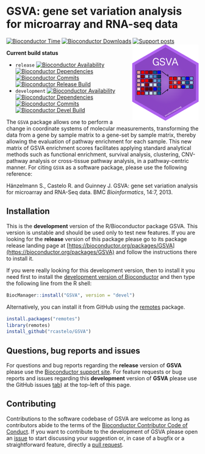 # GSVA: gene set variation analysis for microarray and RNA-seq data

[![Bioconductor Time](https://bioconductor.org/shields/years-in-bioc/GSVA.svg)](https://bioconductor.org/packages/release/bioc/html/GSVA.html "How long has been GSVA in a release of Bioconductor")
[![Bioconductor Downloads](https://bioconductor.org/shields/downloads/release/GSVA.svg)](https://bioconductor.org/packages/stats/bioc/GSVA/ "Ranking by number of downloads. A lower number means the package is downloaded more frequently. Determined within a package type (software, experiment, annotation, workflow) and uses the number of distinct IPs for the last 12 months.")
[![Support posts](https://bioconductor.org/shields/posts/GSVA.svg)](https://support.bioconductor.org/t/GSVA/ "Support site activity on GSVA, last 6 months: answered posts/total posts.")
<img align="right" src="https://raw.githubusercontent.com/Bioconductor/BiocStickers/master/GSVA/GSVA.png" height="200"/>

**Current build status**
- `release` [![Bioconductor Availability](https://bioconductor.org/shields/availability/release/GSVA.svg)](https://bioconductor.org/packages/release/bioc/html/GSVA.html#archives "Whether GSVA release is available on all platforms") 
[![Bioconductor Dependencies](https://bioconductor.org/shields/dependencies/release/GSVA.svg)](https://bioconductor.org/packages/release/bioc/html/GSVA.html#since "Number of recursive dependencies needed to install package")
[![Bioconductor Commits](https://bioconductor.org/shields/lastcommit/release/bioc/GSVA.svg)](https://bioconductor.org/checkResults/release/bioc-LATEST/GSVA "Time since last commit, possible values: today, < 1 week, < 1 month, < 3 months, since release, before release")
[![Bioconductor Release Build](https://bioconductor.org/shields/build/release/bioc/GSVA.svg)](https://bioconductor.org/checkResults/release/bioc-LATEST/GSVA/ "Bioconductor release build")
- `development` [![Bioconductor Availability](https://bioconductor.org/shields/availability/devel/GSVA.svg)](https://bioconductor.org/packages/devel/bioc/html/GSVA.html#archives "Whether GSVA devel is available on all platforms") 
[![Bioconductor Dependencies](https://bioconductor.org/shields/dependencies/devel/GSVA.svg)](https://bioconductor.org/packages/devel/bioc/html/GSVA.html#since "Number of recursive dependencies needed to install package")
[![Bioconductor Commits](https://bioconductor.org/shields/lastcommit/devel/bioc/GSVA.svg)](https://bioconductor.org/checkResults/devel/bioc-LATEST/GSVA "Time since last commit, possible values: today, < 1 week, < 1 month, < 3 months, since release, before release")
[![Bioconductor Devel Build](https://bioconductor.org/shields/build/devel/bioc/GSVA.svg)](https://bioconductor.org/checkResults/devel/bioc-LATEST/GSVA/ "Bioconductor devel build")

The `GSVA` package allows one to perform a change in coordinate systems of molecular measurements, transforming the data from a gene by sample matrix to a gene-set by sample matrix, thereby allowing the evaluation of pathway enrichment for each sample. This new matrix of GSVA enrichment scores facilitates applying standard analytical methods such as functional enrichment, survival analysis, clustering, CNV-pathway analysis or cross-tissue pathway analysis, in a pathway-centric manner. For citing `GSVA` as a software package, please use the following reference:

  H&auml;nzelmann S., Castelo R. and Guinney J. GSVA: gene set variation analysis for microarray and RNA-Seq data. BMC _Bioinformatics_, 14:7, 2013.

## Installation

This is the __development__ version of the R/Bioconductor package GSVA. This version is unstable and should be used only to test new features. If you are looking for the __release__ version of this package please go to its package release landing page at [https://bioconductor.org/packages/GSVA](https://bioconductor.org/packages/GSVA) and follow the instructions there to install it.

If you were really looking for this development version, then to install it you need first to install the [development version of Bioconductor](https://bioconductor.org/developers/how-to/useDevel) and then type the following line from the R shell:

```r
BiocManager::install("GSVA", version = "devel")
```

Alternatively, you can install it from GitHub using the [remotes](https://github.com/r-lib/remotes "remotes") package.

```r
install.packages("remotes")
library(remotes)
install_github("rcastelo/GSVA")
```

## Questions, bug reports and issues

For questions and bug reports regarding the __release__ version of **GSVA**
please use the [Bioconductor support site](https://support.bioconductor.org "Bioconductor support site").
For feature requests or bug reports and issues regarding this __development__ version of **GSVA**
please use the GitHub issues [tab](https://github.com/rcastelo/GSVA/issues)) at the top-left of this page.

## Contributing

Contributions to the software codebase of GSVA are welcome as long as contributors abide to the
terms of the [Bioconductor Contributor Code of Conduct](https://bioconductor.org/about/code-of-conduct).
If you want to contribute to the development of GSVA please open an
[issue](https://github.com/rcastelo/GSVA/issues) to start discussing your suggestion or, in case of a
bugfix or a straightforward feature, directly a
[pull request](https://github.com/rcastelo/GSVA/pulls).
